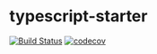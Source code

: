 # typescript-starter
[![Build Status](https://travis-ci.org/bennetthardwick/typescript-starter.svg?branch=master)](https://travis-ci.org/bennetthardwick/typescript-starter) [![codecov](https://codecov.io/gh/bennetthardwick/typescript-starter/branch/master/graph/badge.svg)](https://codecov.io/gh/bennetthardwick/typescript-starter)
